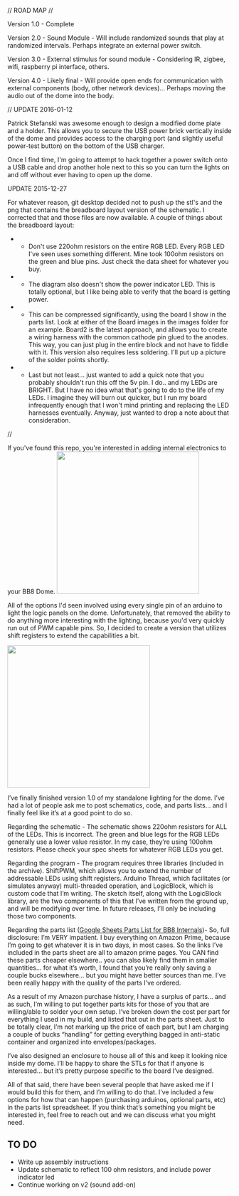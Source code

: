 // ROAD MAP //

Version 1.0 - Complete

Version 2.0 - Sound Module - Will include randomized sounds that play at randomized intervals.  Perhaps integrate an external power switch.

Version 3.0 - External stimulus for sound module - Considering IR, zigbee, wifi, raspberry pi interface, others.

Version 4.0 - Likely final - Will provide open ends for communication with external components (body, other network devices)... Perhaps moving the audio out of the dome into the body.



//
UPDATE 2016-01-12

Patrick Stefanski was awesome enough to design a modified dome plate and a holder.  This allows you to secure the USB power brick vertically inside of the dome and provides access to the charging port (and slightly useful power-test button) on the bottom of the USB charger.

Once I find time, I'm going to attempt to hack together a power switch onto a USB cable and drop another hole next to this so you can turn the lights on and off without ever having to open up the dome.


UPDATE 2015-12-27

For whatever reason, git desktop decided not to push up the stl's and the png that contains the breadboard layout version of the schematic.  I corrected that and those files are now available.  A couple of things about the breadboard layout:

* - Don't use 220ohm resistors on the entire RGB LED.  Every RGB LED I've seen uses something different.  Mine took 100ohm resistors on the green and blue pins.  Just check the data sheet for whatever you buy.
* - The diagram also doesn't show the power indicator LED.  This is totally optional, but I like being able to verify that the board is getting power.
* - This can be compressed significantly, using the board I show in the parts list. Look at either of the Board images in the images folder for an example.  Board2 is the latest approach, and allows you to create a wiring harness with the common cathode pin glued to the anodes.  This way, you can just plug in the entire block and not have to fiddle with it.  This version also requires less soldering.  I'll put up a picture of the solder points shortly.
* - Last but not least... just wanted to add a quick note that you probably shouldn't run this off the 5v pin. I do.. and my LEDs are BRIGHT.  But I have no idea what that's going to do to the life of my LEDs.  I imagine they will burn out quicker, but I run my board infrequently enough that I won't mind printing and replacing the LED harnesses eventually. Anyway, just wanted to drop a note about that consideration.

//

If you've found this repo, you're interested in adding internal electronics to your BB8 Dome.
<img src="https://scontent-iad3-1.xx.fbcdn.net/hphotos-xfp1/v/t1.0-9/10603798_10153226422607761_3631755225023624732_n.jpg?oh=16adb8e8d58f0730d4804b3a3ccf2d0d&oe=5714BCDA" width=320>


All of the options I'd seen involved using every single pin of an arduino to light the logic panels on the dome.  Unfortunately, that removed the ability to do anything more interesting with the lighting, because you'd very quickly run out of PWM capable pins. So, I decided to create a version that utilizes shift registers to extend the capabilities a bit.

<img src="https://scontent-iad3-1.xx.fbcdn.net/hphotos-xfa1/t31.0-8/920727_10153226421547761_8605656006124651485_o.jpg" width=320>

I’ve finally finished version 1.0 of my standalone lighting for the dome. I’ve had a lot of people ask me to post schematics, code, and parts lists… and I finally feel like it’s at a good point to do so. 

Regarding the schematic - The schematic shows 220ohm resistors for ALL of the LEDs. This is incorrect. The green and blue legs for the RGB LEDs generally use a lower value resistor. In my case, they’re using 100ohm resistors. Please check your spec sheets for whatever RGB LEDs you get.

Regarding the program - The program requires three libraries (included in the archive). ShiftPWM, which allows you to extend the number of addressable LEDs using shift registers. Arduino Thread, which facilitates (or simulates anyway) multi-threaded operation, and LogicBlock, which is custom code that I’m writing. The sketch itself, along with the LogicBlock library, are the two components of this that I’ve written from the ground up, and will be modifying over time. In future releases, I’ll only be including those two components.

Regarding the parts list (<a href="https://docs.google.com/spreadsheets/d/1KzJZGZxBMD4uZg5txSiHm7NLZ_BNpFicUeiCb588h9Q/edit#gid=0">Google Sheets Parts List for BB8 Internals</a>)- So, full disclosure: I’m VERY impatient. I buy everything on Amazon Prime, because I’m going to get whatever it is in two days, in most cases. So the links I’ve included in the parts sheet are all to amazon prime pages. You CAN find these parts cheaper elsewhere.. you can also likely find them in smaller quantities… for what it’s worth, I found that you’re really only saving a couple bucks elsewhere… but you might have better sources than me. I’ve been really happy with the quality of the parts I’ve ordered.

As a result of my Amazon purchase history, I have a surplus of parts… and as such, I’m willing to put together parts kits for those of you that are willing/able to solder your own setup. I’ve broken down the cost per part for everything I used in my build, and listed that out in the parts sheet. Just to be totally clear, I’m not marking up the price of each part, but I am charging a couple of bucks “handling” for getting everything bagged in anti-static container and organized into envelopes/packages.

I’ve also designed an enclosure to house all of this and keep it looking nice inside my dome. I’ll be happy to share the STLs for that if anyone is interested… but it’s pretty purpose specific to the board I’ve designed.

All of that said, there have been several people that have asked me if I would build this for them, and I’m willing to do that. I’ve included a few options for how that can happen (purchasing arduinos, optional parts, etc) in the parts list spreadsheet. If you think that’s something you might be interested in, feel free to reach out and we can discuss what you might need.

TO DO
-----
* Write up assembly instructions
* Update schematic to reflect 100 ohm resistors, and include power indicator led
* Continue working on v2 (sound add-on)

